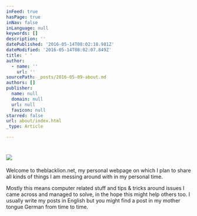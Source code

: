 ```yaml
---
inFeed: true
hasPage: true
inNav: false
inLanguage: null
keywords: []
description: ''
datePublished: '2016-05-14T08:02:18.981Z'
dateModified: '2016-05-14T08:02:07.849Z'
title: ' '
author:
  - name: ''
    url: ''
sourcePath: _posts/2016-05-09-about.md
authors: []
publisher:
  name: null
  domain: null
  url: null
  favicon: null
starred: false
url: about/index.html
_type: Article

---
```

# ![](https://s3-us-west-2.amazonaws.com/the-grid-img/p/f7c3ced9a20bf339eca47a9129a747b4fba49677.jpg)

Welcome to theblacklion.net, my personal webpage on which I plan to share all kinds of things I am messing around with in my personal time.

Mostly this means computer related stuff and tips & tricks around issues I came across and managed to solve, in the hope this might help others too. I usually write my posts in English but you might find a post in my mother tongue German from time to time.